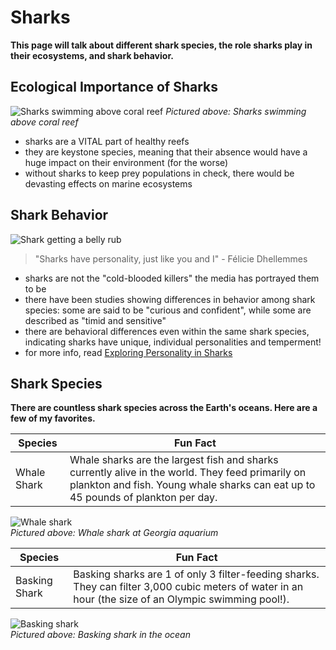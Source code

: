 # Sharks

**This page will talk about different shark species, the role sharks play in their ecosystems, and shark behavior.**

## Ecological Importance of Sharks  
<!-- pic of shark near reef -->
![Sharks swimming above coral reef](https://cdn.balisharks.com/sharks_in_coral_reefs.jpg "Sharks swimming above coral reef")
*Pictured above: Sharks swimming above coral reef*  

- sharks are a VITAL part of healthy reefs
- they are keystone species, meaning that their absence would have a huge impact on their environment (for the worse)
- without sharks to keep prey populations in check, there would be devasting effects on marine ecosystems  

## Shark Behavior  

<!-- pic of playful shark -->
![Shark getting a belly rub](https://i2-prod.mirror.co.uk/incoming/article5789643.ece/ALTERNATES/s1200d/Shark-gets-a-belly-rub.jpg "Shark getting a belly rub")

> "Sharks have personality, just like you and I" - Félicie Dhellemmes

- sharks are not the "cold-blooded killers" the media has portrayed them to be
- there have been studies showing differences in behavior among shark species: some are said to be "curious and confident", while some are described as "timid and sensitive"
- there are behavioral differences even within the same shark species, indicating sharks have unique, individual personalities and temperment!
- for more info, read [Exploring Personality in Sharks](https://saveourseasmagazine.com/exploring-personality-sharks/#:~:text=Most%20people%20think%20of%20sharks,hammerheads%20are%20timid%20and%20sensitive.)

## Shark Species

**There are countless shark species across the Earth's oceans. Here are a few of my favorites.**


| Species | Fun Fact |
| ----------- | ----------- |
| Whale Shark | Whale sharks are the largest fish and sharks currently alive in the world. They feed primarily on plankton and fish. Young whale sharks can eat up to 45 pounds of plankton per day. |  
<!-- pic of whale shark -->
![Whale shark](https://parade.com/.image/ar_4:3%2Cc_fill%2Ccs_srgb%2Cfl_progressive%2Cq_auto:good%2Cw_1200/MTkyMDA2MTQzODY4OTM3OTM0/children-and-parents-are-dwarfed-by-a-wh.jpg "Whale shark at Georgia aquarium")  
*Pictured above: Whale shark at Georgia aquarium*


| Species | Fun Fact |
| ----------- | ----------- |
| Basking Shark | Basking sharks are 1 of only 3 filter-feeding sharks. They can filter 3,000 cubic meters of water in an hour (the size of an Olympic swimming pool!).|  
<!-- pic of basking shark -->
![Basking shark](https://www.abpmer.co.uk/media/3546/basking-shark-sennen-760x660.jpg "Basking shark")  
*Pictured above: Basking shark in the ocean*